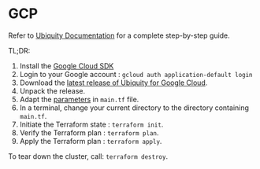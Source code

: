 # GCP

Refer to [Ubiquity Documentation](https://github.com/logicalisuki/ubiquity-open/tree/main/docs) for a complete step-by-step guide.

TL;DR:
1. Install the [Google Cloud SDK](https://cloud.google.com/sdk/docs/downloads-interactive)
2. Login to your Google account : `gcloud auth application-default login`
3. Download the [latest release of Ubiquity for Google Cloud](https://github.com/logicalisuki/ubiquity-open/releases/latest).
4. Unpack the release.
5. Adapt the [parameters](https://github.com/logicalisuki/ubiquity-open/tree/main/docs#4-configuration) in `main.tf` file.
6. In a terminal, change your current directory to the directory containing `main.tf`.
7. Initiate the Terraform state : `terraform init`.
8. Verify the Terraform plan : `terraform plan`.
9. Apply the Terraform plan : `terraform apply`.

To tear down the cluster, call: `terraform destroy`.